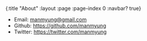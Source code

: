 {:title "About"
 :layout :page
 :page-index 0
 :navbar? true}

* Email: manmyung@gmail.com
* Github: <https://github.com/manmyung>
* Twitter: <https://twitter.com/manmyung>
